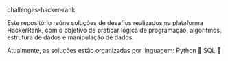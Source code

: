 challenges-hacker-rank

Este repositório reúne soluções de desafios realizados na plataforma HackerRank, com o objetivo de praticar lógica de programação, algoritmos, estrutura de dados e manipulação de dados.

Atualmente, as soluções estão organizadas por linguagem:
    Python 🐍
    SQL 🧠

